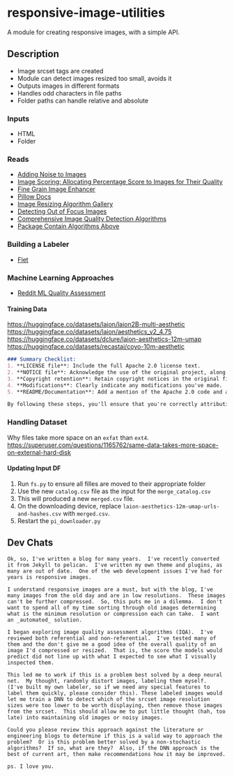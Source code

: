 # responsive-image-utilities
A module for creating responsive images, with a simple API.

## Description
- Image srcset tags are created
- Module can detect images resized too small, avoids it
- Outputs images in different formats
- Handles odd characters in file paths
- Folder paths can handle relative and absolute

### Inputs
- HTML
- Folder


### Reads
- [Adding Noise to Images](https://medium.com/@ms_somanna/guide-to-adding-noise-to-your-data-using-python-and-numpy-c8be815df524)
- [Image Scoring: Allocating Percentage Score to Images for Their Quality](https://medium.com/engineering-housing/image-scoring-allocating-percentage-score-to-images-for-their-quality-6169abbf850e)
- [Fine Grain Image Enhancer](https://huggingface.co/spaces/finegrain/finegrain-image-enhancer)
- [Pillow Docs](https://pillow.readthedocs.io/en/stable/reference/ImageFilter.html)
- [Image Resizing Algorithm Gallery](https://en.wikipedia.org/wiki/Comparison_gallery_of_image_scaling_algorithms)
- [Detecting Out of Focus Images](https://mathematica.stackexchange.com/questions/71726/how-can-i-detect-if-an-image-is-of-poor-quality)
- [Comprehensive Image Quality Detection Algorithms](https://medium.com/@jaikochhar06/how-to-evaluate-image-quality-in-python-a-comprehensive-guide-e486a0aa1f60)
- [Package Contain Algorithms Above](https://github.com/andrewekhalel/sewar)

### Building a Labeler
- [Flet](https://flet.dev/docs/cookbook/keyboard-shortcuts)

### Machine Learning Approaches
- [Reddit ML Quality Assessment](https://www.reddit.com/r/MachineLearning/comments/12v7jew/d_is_accurately_estimating_image_quality_even/)

#### Training Data
https://huggingface.co/datasets/laion/laion2B-multi-aesthetic
https://huggingface.co/datasets/laion/aesthetics_v2_4.75
https://huggingface.co/datasets/dclure/laion-aesthetics-12m-umap
https://huggingface.co/datasets/recastai/coyo-10m-aesthetic


```md
### Summary Checklist:
1. **LICENSE file**: Include the full Apache 2.0 license text.
2. **NOTICE file**: Acknowledge the use of the original project, along with attribution and a URL if available.
3. **Copyright retention**: Retain copyright notices in the original files.
4. **Modifications**: Clearly indicate any modifications you've made.
5. **README/Documentation**: Add a mention of the Apache 2.0 code and attribution to the original authors in your documentation.

By following these steps, you'll ensure that you're correctly attributing the code and complying with the requirements of the Apache License 2.0.
```


### Handling Dataset
Why files take more space on an `exfat` than `ext4`.
https://superuser.com/questions/1165762/same-data-takes-more-space-on-external-hard-disk

#### Updating Input DF
1. Run `fs.py` to ensure all filles are moved to their appropriate folder
2. Use the new `catalog.csv` file as the input for the `merge_catalog.csv`
3. This will produced a new `merged.csv` file.
4. On the downloading device, replace `laion-aesthetics-12m-umap-urls-and-hashes.csv` with `merged.csv`.
5. Restart the `pi_downloader.py`



## Dev Chats
```
Ok, so, I've written a blog for many years.  I've recently converted it from Jekyll to pelican.  I've written my own theme and plugins, as many are out of date.  One of the web development issues I've had for years is responsive images.

I understand responsive images are a must, but with the blog, I've many images from the old day and are in low resolutions.  These images can't be further compressed.  So, this puts me in a dilemma.  I don't want to spend all of my time sorting through old images determining what is the minimum resolution or compression each can take.  I want an _automated_ solution.

I began exploring image quality assessment algorithms (IQA).  I've reviewed both referential and non-referential.  I've tested many of them and the don't give me a good idea of the overall quality of an image I'd compressed or resized.  That is, the score the models would predict did not line up with what I expected to see what I visually inspected them.

This led me to work if this is a problem best solved by a deep neural net.  My thought, randomly distort images, labeling them myself.  (I've built my own labeler, so if we need any special features to label them quickly, please consider this). These labeled images would let me train a DNN to detect which of the srcset image resolution sizes were too lower to be worth displaying, then remove those images from the srcset.  This should allow me to put little thought (hah, too late) into maintaining old images or noisy images.

Could you please review this approach against the literature or engineering blogs to determine if this is a valid way to approach the problem?  Or is this problem better solved by a non-stochastic algorithms?  If so, what are they?  Also, if the DNN approach is the best of current art, then make recommendations how it may be improved.

ps. I love you.
```
